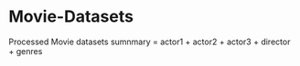# Movie-Datasets
Processed Movie datasets 
sumnmary = actor1 + actor2 + actor3 + director + genres

